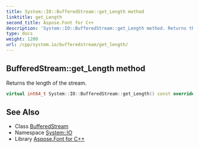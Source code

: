 ```yaml
---
title: System::IO::BufferedStream::get_Length method
linktitle: get_Length
second_title: Aspose.Font for C++
description: 'System::IO::BufferedStream::get_Length method. Returns the length of the stream in C++.'
type: docs
weight: 1200
url: /cpp/system.io/bufferedstream/get_length/
---
```

## BufferedStream::get_Length method


Returns the length of the stream.

```cpp
virtual int64_t System::IO::BufferedStream::get_Length() const override
```

## See Also

* Class [BufferedStream](../)
* Namespace [System::IO](../../)
* Library [Aspose.Font for C++](../../../)
